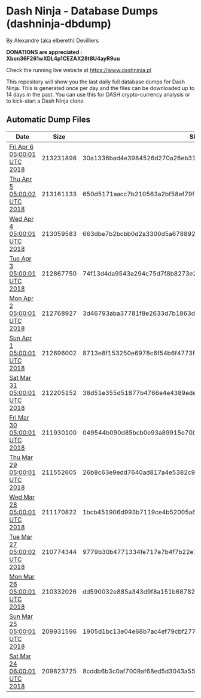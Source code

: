 # Dash Ninja - Database Dumps (dashninja-dbdump)
By Alexandre (aka elbereth) Devilliers

**DONATIONS are appreciated : Xbon36F261wXDL4p1CEZAX28t8U4ayR9uu**

Check the running live website at https://www.dashninja.pl

This repository will show you the last daily full database dumps for Dash Ninja. This is generated once per day and the files can be downloaded up to 14 days in the past.
You can use this for DASH crypto-currency analysis or to kick-start a Dash Ninja clone.


## Automatic Dump Files
| Date | Size | SHA256 |
|--|--|--|
| [Fri Apr  6 05:00:01 UTC 2018](https://transfer.sh/NRUJc/dashninja-dbdump-20180406070001.tar.bz2) | 213231898 | 30a1336bad4e3984526d270a26eb31f70efa6f8a6ced12bfcce09b749d63d6a8 | 
| [Thu Apr  5 05:00:02 UTC 2018](https://transfer.sh/352kw/dashninja-dbdump-20180405070001.tar.bz2) | 213161133 | 650d5171aacc7b210563a2bf58ef79f091df9ace7867cb6839ea69ac2e33e0b6 | 
| [Wed Apr  4 05:00:01 UTC 2018](https://transfer.sh/aRl4M/dashninja-dbdump-20180404070001.tar.bz2) | 213059583 | 663dbe7b2bcbb0d2a3300d5a6788924d30caf3cf4c924ed4f961a2d1fd619206 | 
| [Tue Apr  3 05:00:01 UTC 2018](https://transfer.sh/Syojs/dashninja-dbdump-20180403070001.tar.bz2) | 212867750 | 74f13d4da9543a294c75d7f8b8273e29e1d645ec397f781842c9339aeed54e55 | 
| [Mon Apr  2 05:00:01 UTC 2018](https://transfer.sh/p0rcS/dashninja-dbdump-20180402070001.tar.bz2) | 212768927 | 3d46793aba37781f8e2633d7b1863db3ea6d5ae96907590444fac5324dbd216e | 
| [Sun Apr  1 05:00:01 UTC 2018](https://transfer.sh/vmdyh/dashninja-dbdump-20180401070001.tar.bz2) | 212696002 | 8713e8f153250e6978c6f54b6f4773f9863b6a8c2d51ade01660552a2796ebec | 
| [Sat Mar 31 05:00:01 UTC 2018](https://transfer.sh/R6zoB/dashninja-dbdump-20180331070001.tar.bz2) | 212205152 | 38d51e355d51877b4766e4e4389edeb476caaddaec4efc0f8886b43578b6916e | 
| [Fri Mar 30 05:00:01 UTC 2018](https://transfer.sh/Z8KFL/dashninja-dbdump-20180330070001.tar.bz2) | 211930100 | 049544b090d85bcb0e93a89915e70b16529a7e91beafe8c58e712b631f6f4e59 | 
| [Thu Mar 29 05:00:01 UTC 2018](https://transfer.sh/10uJBb/dashninja-dbdump-20180329070001.tar.bz2) | 211552605 | 26b8c63e9edd7640ad817a4e5382c9324094779ad48d2ed367fa7c9aaeff6509 | 
| [Wed Mar 28 05:00:01 UTC 2018](https://transfer.sh/ujZRc/dashninja-dbdump-20180328070001.tar.bz2) | 211170822 | 1bcb451906d993b7119ce4b52005a6e8c677a4bb98fdf339138d9ed294f724f1 | 
| [Tue Mar 27 05:00:02 UTC 2018](https://transfer.sh/12bgLJ/dashninja-dbdump-20180327070001.tar.bz2) | 210774344 | 9779b30b4771334fe717e7b4f7b22e74dc248233a591f9da7b850253aa0ad27d | 
| [Mon Mar 26 05:00:01 UTC 2018](https://transfer.sh/C4zfe/dashninja-dbdump-20180326070001.tar.bz2) | 210332026 | dd590032e885a343d9f8a151b68782c80241c40916cb2c912fdc166a3508c5fd | 
| [Sun Mar 25 05:00:01 UTC 2018](https://transfer.sh/51qJ1/dashninja-dbdump-20180325070001.tar.bz2) | 209931596 | 1905d1bc13e04e68b7ac4ef79cbf277844cc4e536f24d652e00cd2c70f1c07e0 | 
| [Sat Mar 24 06:00:01 UTC 2018](https://transfer.sh/6RcCx/dashninja-dbdump-20180324070001.tar.bz2) | 209823725 | 8cddb6b3c0af7009af68ed5d3043a55cd8842cb9a21f3bd9a0dc33e990bc8a7e | 
